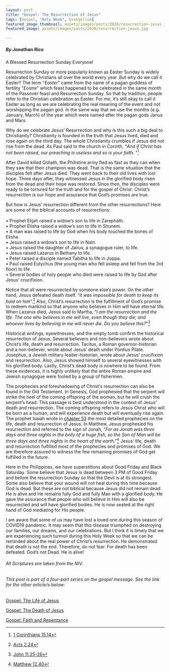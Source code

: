 ```yaml
---
layout: post
title: "Gospel: The Resurrection of Jesus"
tags: [Gospel, "Holy Week", Evangelism]
featured_image_thumbnail: assets/images/posts/2020/resurrection-jesus.jpg
featured_image: assets/images/posts/2020/resurrection-jesus.jpg

---
```


##### By Jonathan Rico



A Blessed Resurrection Sunday Everyone!



Resurrection Sunday or more popularly known as Easter Sunday is widely celebrated by Christians all over the world every year. But why do we call it Easter? The term "*Easter*" came from the name of a pagan goddess of fertility "*Eostre*" which feast happened to be celebrated in the same month of the Passover feast and Resurrection Sunday. So that by tradition, people refer to the Christian celebration as Easter. For me, it’s still okay to call it Easter as long as we are celebrating the real meaning of the event and not worshipping the pagan god. In the same way that we use the months (e.g. January, March) of the year which were named after the pagan gods Janus and Mars.



Why do we celebrate Jesus’ Resurrection and why is this such a big deal to Christianity? Christianity is founded in the truth that Jesus lived, died and rose again on the third day. The whole Christianity crumbles if Jesus did not rise from the dead. As Paul said to the church in Corinth, “*And if Christ has not been raised, our preaching is useless and so is your faith*. ”[^1]



After David killed Goliath, the Philistine army fled as fast as they can when they saw that their champion was dead. That is the same situation that the disciples felt after Jesus died. They went back to their old lives with lost hope. Three days after, they witnessed Jesus in the glorified body risen from the dead and their hope was restored. Since then, the disciples were ready to be tortured for the truth and for the gospel of Christ. Christ’s resurrection is our hope and assurance that God’s promises are true.



But how is Jesus’ resurrection different from the other resurrections?
Here are some of the biblical accounts of resurrections:<br><br>
• Prophet Elijah raised a widow’s son to life in Zarephath.<br>
• Prophet Elisha raised a widow’s son to life in Shunem.<br>
• A man was raised to life by God when his body touched the bones of Elisha.<br>
• Jesus raised a widow’s son to life in Nain.<br>
• Jesus raised the daughter of Jairus, a synagogue ruler, to life.<br>
• Jesus raised Lazarus in Bethany to life.<br>
• Peter raised a disciple named Tabitha to life in Joppa.<br>
• Paul raised Eutychus (the young man who fell asleep and fell from the 3rd floor) to life.<br>
• Several bodies of holy people who died were raised to life by God after Jesus’ crucifixion.



Notice that all were resurrected by someone else’s power. On the other hand, Jesus defeated death itself. ”*it was impossible for death to keep its hold on him*”.[^2] Also, Christ’s resurrection is the fulfillment of God’s promise to redeem mankind so that anyone who believes in Him will have eternal life. When Lazarus died, Jesus said to Martha, “*I am the resurrection and the life. The one who believes in me will live, even though they die; and whoever lives by believing in me will never die. Do you believe this?*”[^3]



Historical writings, eyewitnesses, and the empty tomb confirm the historical resurrection of Jesus. Several believers and non-believers wrote about Christ’s life, death and resurrection. Tacitus, a Roman governor-historian and a non-believer, wrote about Jesus’ death under Pontius Pilate. Josephus, a Jewish military leader-historian, wrote about Jesus’ crucifixion and resurrection. Also, Jesus showed himself to several eyewitnesses with his glorified body. Lastly, Christ’s dead body is nowhere to be found. From these evidences, it is highly unlikely that the entire Roman empire and Jewish synagogue were fooled by a group of fishermen.



The prophecies and foreshadowing of Christ's resurrection can also be found in the Old Testament. In Genesis, God prophesied that the serpent will strike the heel of the coming offspring of the woman, but he will crush the serpent’s head. This passage is best understood in the context of Jesus’ death and resurrection. The coming offspring refers to Jesus Christ who will be born as a human, and will experience death but will eventually rise again. The prophet Isaiah wrote in [chapter 53](https://biblia.com/bible/niv/isaiah/53) the most detailed prophecies on the life, death and resurrection of Jesus. In Matthew, Jesus prophesied his resurrection and referred to the sign of Jonah, “*For as Jonah was three days and three nights in the belly of a huge fish, so the Son of Man will be three days and three nights in the heart of the earth*.”[^4] Jesus’ life, death and resurrection fulfilled most of the prophecies and promises of God. We are therefore assured to witness the few remaining promises of God get fulfilled in the future.



Here in the Philippines, we have superstitions about Good Friday and Black Saturday. Some believe that Jesus is dead between 3 PM of Good Friday and before the resurrection Sunday so that the Devil is at its strongest. Some also believe that your wound will not heal during this time because God is dead. But these are not biblical because Jesus did not remain dead. He is alive and He remains fully God and fully Man with a glorified body. He gave the assurance that people who will believe in Him will also be resurrected and will have glorified bodies. He is now seated at the right hand of God mediating for His people.



I am aware that some of us may have lost a loved one during this season of COVID19 pandemic. It may seem that this disease triumphed on destroying our families, our dreams, and our celebrations. But I think it is timely that we are experiencing such turmoil during this Holy Week so that we can be reminded about the real power of Christ’s resurrection. He demonstrated that death is not the end. Therefore, do not fear. For death has been defeated. God’s not Dead. He is alive!



[^1]: [1 Corinthians 15.14](https://biblia.com/bible/niv/1-corinthians/15/14)
[^2]: [Acts 2.24](https://biblia.com/bible/niv/acts/2/24)
[^3]: [John 11.25-26](https://biblia.com/bible/niv/john/11/25-26)
[^4]: [Matthew 12.40](https://biblia.com/bible/niv/matthew/12/40)



###### All Scriptures are taken from the NIV.

###### This post is part of a four-part series on the gospel message. See the link for the other article/s below:

[Gospel: The Life of Jesus](/life-of-jesus)

[Gospel: The Death of Jesus](/death-of-jesus)

[Gospel: Faith and Repentance](/faith-and-repentance)
